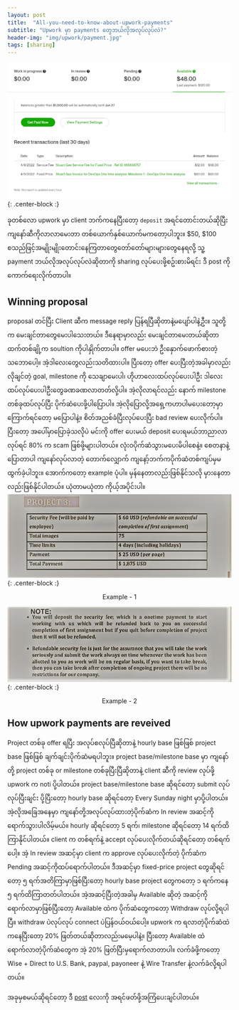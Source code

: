 ```yaml
---
layout: post
title:  "All-you-need-to-know-about-upwork-payments"
subtitle: "Upwork မှာ payments တွေဘယ်လိုအလုပ်လုပ်လဲ?"
header-img: "img/upwork/payment.jpg"
tags: [sharing]
---
```

![spec](/img/upwork/payment.png){: .center-block :}

ခုတစ်လော upwork မှာ client ဘက်ကနေပြီးတော့ `deposit` အရင်တောင်းတယ်ဆိုပြီးကျနော်ဆီကိုလာလာမေးတာ တစ်ယောက်နှစ်ယောက်မကတော့ပါဘူး။ $50, $100 စသည်ဖြင့်အမျိုးမျိုးတောင်းနေကြတာတွေတော်တော်များများတွေနေရလို့ သူ့ payment ဘယ်လိုအလုပ်လုပ်လဲဆိုတာကို sharing လုပ်ပေးဖို့စဥ်းစားမိရင်း ဒီ post ကိုကောက်ရေးလိုက်တာပါ။ 

## Winning proposal 

proposal တင်ပြီး Client ဆီက message reply ပြန်ရပြီဆိုတာနဲ့မပျော်ပါနဲ့ဦး။ သူတို့က မေးချင်တာတွေမေးပါသေးတယ်။ ဒီနေရာမှာလည်း မေးချင်တာမေးတယ်ဆိုတာထက်တစ်ချို့က soultion ကိုပါနှိုက်တာပါ။ offer မပေးဘဲ ဦးနှောက်ဖောက်စားတဲ့သဘောပေါ့။ အဲ့ဒါလေးတွေလည်းသတိထားပါ။ ပြီးတော့ offer ပေးပြီးတဲ့အခါမှာလည်း လိုချင်တဲ့ goal, milestone ကို သေချာမေးပါ၊ ဟိုဟာလေးထပ်လုပ်ပေးပါဦး ဒါလေးထပ်လုပ်ပေးပါဦးတွေခဏခဏလာတတ်လို့ပါ။ အဲ့လိုလာရင်လည်း နောက် milestone တစ်ခုထပ်လုပ်ပြီး ပိုက်ဆံပေးဖို့ပါပြောပါ။ အဲ့လိုပြောလို့အရှေ့ကဟာပါမပေးတော့မှာကြောက်ရင်တော့ မပြောပါနဲ့။ စိတ်အညစ်ခံပြီးလုပ်ပေးပြီး bad review ပေးလိုက်ပါ။ ပြီးတော့ အပေါ်မှာပြောခဲ့သလိုပဲ မင်းကို offer ပေးမယ် deposit ပေးရမယ်ဘာညာလာလုပ်ရင် 80% က scam ဖြစ်ဖို့များပါတယ်။ လုံးဝပိုက်ဆံသွားမပေးမိပါစေနဲ့။ စေတနာနဲ့ပြောတာပါ ကျနော်လုပ်လာတဲ့ တောက်လျှောက် ကျနော့်ဘက်ကပိုက်ဆံတစ်ကျပ်မှမထွက်ခဲ့ပါဘူး။ အောက်ကတော့ example ပုံပါ။ မှန်နေတာလည်းဖြစ်နိုင်သလို မှားနေတာလည်းဖြစ်နိုင်ပါတယ်။ ယုံတာမယုံတာ ကိုယ့်အပိုင်းပါ။
![spec](/img/upwork/scam1.jpg){: .center-block :}
<p align = "center">
Example - 1
</p>

![spec](/img/upwork/scam2.jpg){: .center-block :}
<p align = "center">
Example - 2
</p>

## How upwork payments are reveived

Project တစ်ခု offer ရပြီး အလုပ်စလုပ်ပြီဆိုတာနဲ့ hourly base ဖြစ်ဖြစ် project base ဖြစ်ဖြစ် ချက်ချင်းပိုက်ဆံမရပါဘူး။ project base/milestone base မှာ ကျနော်တို့ project တစ်ခု or milestone တစ်ခုပြီးပြီဆိုတာနဲ့ client ဆီကို review လုပ်ဖို့ upwork က noti ပို့ပါတယ်။ project base/milestone base ဆိုရင်တော့ submit လုပ်လုပ်ပြီးချင်း ပို့ပြီးတော့ hourly base ဆိုရင်တော့ Every Sunday night မှာပို့ပါတယ်။ အဲ့လိုအခြေအနေမှာ ကျနော်တို့အလုပ်လုပ်ထားတဲ့ပိုက်ဆံက In review အဆင့်ကိုရောက်သွားပါလိမ့်မယ်။ hourly ဆိုရင်တော့ 5 ရက်၊ milestone ဆိုရင်တော့ 14 ရက်ထိကြာနိုင်ပါတယ်။ client က တစ်ရက်နဲ့ accept လုပ်ပေးလိုက်တယ်ဆိုရင်တော့ တစ်ရက်ပေါ့။ အဲ့ In review အဆင့်မှာ client က approve လုပ်ပေးလိုက်တဲ့ ပိုက်ဆံက Pending အဆင့်ကိုထပ်ရောက်ပါတယ်။ ဒီအဆင့်မှာ fixed-price project တွေဆိုရင်တော့ ၅ ရက်အတိကြာမှာဖြစ်ပြီးတော့ hourly base project တွေကတော့ ၁ ရက်ကနေ ၅ ရက်ထိကြာတတ်ပါတယ်။ အဲ့အဆင့်ပြီးတဲ့အခါမှ Available ဆိုတဲ့ အဆင့်ကိုရောက်လာမှာဖြစ်ပြီးတော့ Available ထဲက ပိုက်ဆံတွေကတော့ Withdraw လုပ်လို့ရပါပြီ။ withdraw ပဲလုပ်လုပ် connect ပဲပြန်ဝယ်ဝယ်ပေါ့။ 
upwork က ရလာတဲ့ပိုက်ဆံထဲကနေပြီးတော့ 20% ဖြတ်တယ်ဆိုတာလည်းမမေ့ပါနဲ့။ ပြီးတော့ Available ထဲရောက်လာတဲ့ပိုက်ဆံတွေက အဲ့ 20% ဖြတ်ပြီးမှရောက်လာတာပါ။ လက်ခံဖို့ကတော့ Wise + Direct to U.S. Bank, paypal, payoneer နဲ့ Wire Transfer နဲ့လက်ခံလို့ရပါတယ်။ 

အခုမှစမယ်ဆိုရင်တော့ ဒီ [post](https://blog.dopevs.cloud/2021-06-03-Working-as-freelancer-in-upwork-for-one-month/) လေးကို အရင်ဖတ်ဖို့အကြံပေးချင်ပါတယ်။ 
